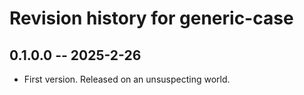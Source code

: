 # Revision history for generic-case

## 0.1.0.0 -- 2025-2-26

* First version. Released on an unsuspecting world.
